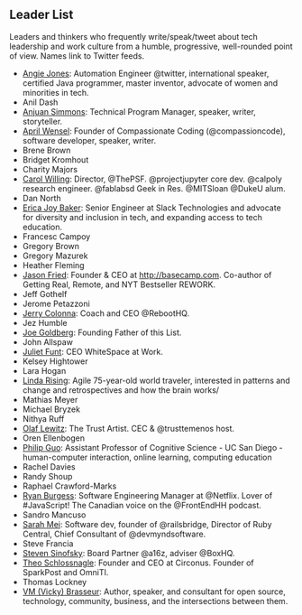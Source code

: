 ## Leader List

Leaders and thinkers who frequently write/speak/tweet about tech leadership and work culture from a humble, progressive, well-rounded point of view. Names link to Twitter feeds.

- [Angie Jones](https://twitter.com/techgirl1908): Automation Engineer @twitter, international speaker, certified Java programmer, master inventor, advocate of women and minorities in tech.
- Anil Dash
- [Anjuan Simmons](https://twitter.com/anjuan): Technical Program Manager, speaker, writer, storyteller.
- [April Wensel](https://twitter.com/aprilwensel): Founder of Compassionate Coding (@compassioncode), software developer, speaker, writer.
- Brene Brown
- Bridget Kromhout
- Charity Majors
- [Carol Willing](https://twitter.com/WillingCarol): Director, @ThePSF. @projectjupyter core dev. @calpoly research engineer. @fablabsd Geek in Res. @MITSloan @DukeU alum.
- Dan North
- [Erica Joy Baker](https://twitter.com/EricaJoy): Senior Engineer at Slack Technologies and advocate for diversity and inclusion in tech, and expanding access to tech education.
- Francesc Campoy
- Gregory Brown
- Gregory Mazurek
- Heather Fleming
- [Jason Fried](https://twitter.com/jasonfried): Founder & CEO at http://basecamp.com. Co-author of Getting Real, Remote, and NYT Bestseller REWORK.
- Jeff Gothelf
- Jerome Petazzoni
- [Jerry Colonna](https://twitter.com/jerrycolonna): Coach and CEO @RebootHQ.
- Jez Humble
- [Joe Goldberg](https://twitter.com/bostonsteamer): Founding Father of this List.
- John Allspaw
- [Juliet Funt](https://twitter.com/whitespaceatwrk): CEO WhiteSpace at Work.
- Kelsey Hightower
- Lara Hogan
- [Linda Rising](https://twitter.com/RisingLinda): Agile 75-year-old world traveler, interested in patterns and change and retrospectives and how the brain works/
- Mathias Meyer
- Michael Bryzek
- Nithya Ruff
- [Olaf Lewitz](https://twitter.com/OlafLewitz): The Trust Artist. CEC & @trusttemenos host.
- Oren Ellenbogen
- [Philip Guo](https://twitter.com/pgbovine): Assistant Professor of Cognitive Science - UC San Diego - human-computer interaction, online learning, computing education 
- Rachel Davies
- Randy Shoup
- Raphael Crawford-Marks
- [Ryan Burgess](https://twitter.com/burgessdryan): Software Engineering Manager at @Netflix. Lover of #JavaScript! The Canadian voice on the @FrontEndHH podcast.
- Sandro Mancuso
- [Sarah Mei](https://twitter.com/sarahmei): Software dev, founder of @railsbridge, Director of Ruby Central, Chief Consultant of @devmyndsoftware.
- Steve Francia
- [Steven Sinofsky](https://twitter.com/stevesi): Board Partner @a16z, adviser @BoxHQ.
- [Theo Schlossnagle](https://twitter.com/postwait): Founder and CEO at Circonus. Founder of SparkPost and OmniTI.
- Thomas Lockney
- [VM (Vicky) Brasseur](https://twitter.com/vmbrasseur): Author, speaker, and consultant for open source, technology, community, business, and the intersections between them.
